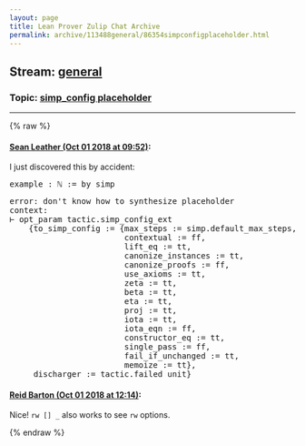 ```yaml
---
layout: page
title: Lean Prover Zulip Chat Archive 
permalink: archive/113488general/86354simpconfigplaceholder.html
---
```


## Stream: [general](index.html)
### Topic: [simp_config placeholder](86354simpconfigplaceholder.html)

---


{% raw %}
#### [ Sean Leather (Oct 01 2018 at 09:52)](https://leanprover.zulipchat.com/#narrow/stream/113488-general/topic/simp_config%20placeholder/near/134955856):
<p>I just discovered this by accident:</p>
<div class="codehilite"><pre><span></span><span class="kn">example</span> <span class="o">:</span> <span class="bp">ℕ</span> <span class="o">:=</span> <span class="k">by</span> <span class="n">simp</span> <span class="bp">_</span>
</pre></div>


<div class="codehilite"><pre><span></span><span class="n">error</span><span class="o">:</span> <span class="n">don&#39;t</span> <span class="n">know</span> <span class="n">how</span> <span class="n">to</span> <span class="n">synthesize</span> <span class="n">placeholder</span>
<span class="kn">context</span><span class="o">:</span>
<span class="err">⊢</span> <span class="n">opt_param</span> <span class="n">tactic</span><span class="bp">.</span><span class="n">simp_config_ext</span>
    <span class="o">{</span><span class="n">to_simp_config</span> <span class="o">:=</span> <span class="o">{</span><span class="n">max_steps</span> <span class="o">:=</span> <span class="n">simp</span><span class="bp">.</span><span class="n">default_max_steps</span><span class="o">,</span>
                        <span class="n">contextual</span> <span class="o">:=</span> <span class="n">ff</span><span class="o">,</span>
                        <span class="n">lift_eq</span> <span class="o">:=</span> <span class="n">tt</span><span class="o">,</span>
                        <span class="n">canonize_instances</span> <span class="o">:=</span> <span class="n">tt</span><span class="o">,</span>
                        <span class="n">canonize_proofs</span> <span class="o">:=</span> <span class="n">ff</span><span class="o">,</span>
                        <span class="n">use_axioms</span> <span class="o">:=</span> <span class="n">tt</span><span class="o">,</span>
                        <span class="n">zeta</span> <span class="o">:=</span> <span class="n">tt</span><span class="o">,</span>
                        <span class="n">beta</span> <span class="o">:=</span> <span class="n">tt</span><span class="o">,</span>
                        <span class="n">eta</span> <span class="o">:=</span> <span class="n">tt</span><span class="o">,</span>
                        <span class="n">proj</span> <span class="o">:=</span> <span class="n">tt</span><span class="o">,</span>
                        <span class="n">iota</span> <span class="o">:=</span> <span class="n">tt</span><span class="o">,</span>
                        <span class="n">iota_eqn</span> <span class="o">:=</span> <span class="n">ff</span><span class="o">,</span>
                        <span class="n">constructor_eq</span> <span class="o">:=</span> <span class="n">tt</span><span class="o">,</span>
                        <span class="n">single_pass</span> <span class="o">:=</span> <span class="n">ff</span><span class="o">,</span>
                        <span class="n">fail_if_unchanged</span> <span class="o">:=</span> <span class="n">tt</span><span class="o">,</span>
                        <span class="n">memoize</span> <span class="o">:=</span> <span class="n">tt</span><span class="o">},</span>
     <span class="n">discharger</span> <span class="o">:=</span> <span class="n">tactic</span><span class="bp">.</span><span class="n">failed</span> <span class="n">unit</span><span class="o">}</span>
</pre></div>

#### [ Reid Barton (Oct 01 2018 at 12:14)](https://leanprover.zulipchat.com/#narrow/stream/113488-general/topic/simp_config%20placeholder/near/134961539):
<p>Nice! <code>rw [] _</code> also works to see <code>rw</code> options.</p>


{% endraw %}
